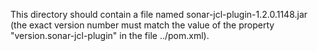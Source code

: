 This directory should contain a file named sonar-jcl-plugin-1.2.0.1148.jar (the exact version number must match
the value of the property "version.sonar-jcl-plugin" in the file ../pom.xml).

